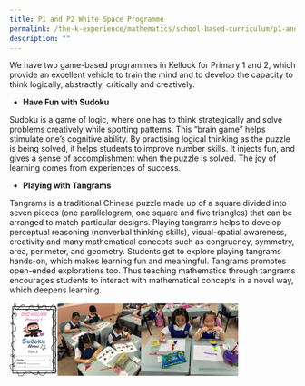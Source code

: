 ```yaml
---
title: P1 and P2 White Space Programme
permalink: /the-k-experience/mathematics/school-based-curriculum/p1-and-p2-white-space-programme/
description: ""
---
```

<p>We have two game-based programmes in Kellock for Primary 1 and 2, which provide an excellent vehicle to train the mind and to develop the capacity to think logically, abstractly, critically and creatively.</p>
<ul>
<li><strong>Have Fun with Sudoku</strong></li>
</ul>
<p>Sudoku is a game of logic, where one has to think strategically and solve problems creatively while spotting patterns. This &ldquo;brain game&rdquo; helps stimulate one&rsquo;s cognitive ability. By practising logical thinking as the puzzle is being solved, it helps students to improve number skills. It injects fun, and gives a sense of accomplishment when the puzzle is solved. The joy of learning comes from experiences of success.</p>
<ul>
<li><strong>Playing with Tangrams</strong></li>
</ul>
<p>Tangrams is a traditional Chinese puzzle made up of a square divided into seven pieces (one parallelogram, one square and five triangles) that can be arranged to match particular designs. Playing tangrams helps to develop perceptual reasoning (nonverbal thinking skills), visual-spatial awareness, creativity and many mathematical concepts such as congruency, symmetry, area, perimeter, and geometry. Students get to explore playing tangrams hands-on, which makes learning fun and meaningful. Tangrams promotes open-ended explorations too. Thus teaching mathematics through tangrams encourages students to interact with mathematical concepts in a novel way, which deepens learning.</p>
<img style="width: 80%;" src="/images/p1np2.png" />